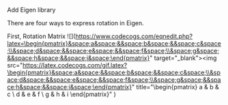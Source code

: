 Add Eigen library

There are four ways to express rotation in Eigen.

First, Rotation Matrix
![](https://www.codecogs.com/eqnedit.php?latex=\begin{pmatrix}&space;a&space;&&space;b&space;&&space;c&space;\\&space;d&space;&&space;e&space;&&space;f&space;\\&space;g&space;&&space;h&space;&&space;i&space;\end{pmatrix}" target="_blank"><img src="https://latex.codecogs.com/gif.latex?\begin{pmatrix}&space;a&space;&&space;b&space;&&space;c&space;\\&space;d&space;&&space;e&space;&&space;f&space;\\&space;g&space;&&space;h&space;&&space;i&space;\end{pmatrix}" title="\begin{pmatrix} a & b & c \\ d & e & f \\ g & h & i \end{pmatrix}" )

